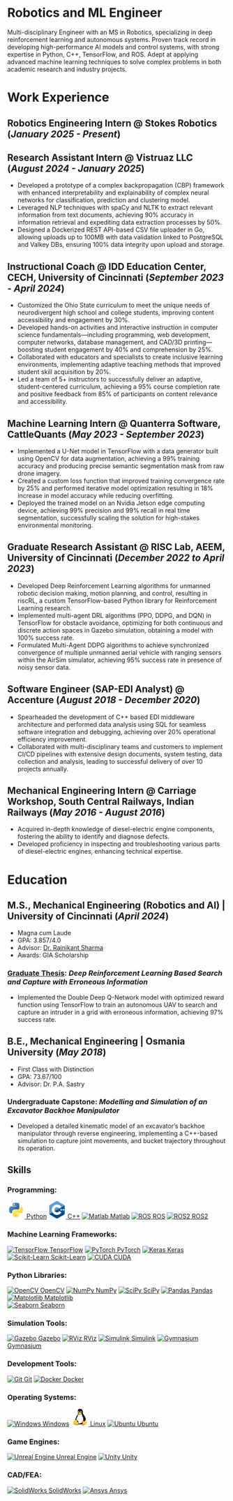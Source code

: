 # Robotics and ML Engineer
Multi-disciplinary Engineer with an MS in Robotics, specializing in deep reinforcement learning and autonomous systems. Proven track record in developing high-performance AI models and control systems, with strong expertise in Python, C++, TensorFlow, and ROS. Adept at applying advanced machine learning techniques to solve complex problems in both academic research and industry projects.


# Work Experience
## Robotics Engineering Intern @ Stokes Robotics (_January 2025 - Present_)

## Research Assistant Intern @ Vistruaz LLC (_August 2024 - January 2025_)
- Developed a prototype of a complex backpropagation (CBP) framework with enhanced interpretability and explainability of complex neural networks for classification, prediction and clustering model.
- Leveraged NLP techniques with spaCy and NLTK to extract relevant information from text documents, achieving 90% accuracy in information retrieval and expediting data extraction processes by 50%.
- Designed a Dockerized REST API-based CSV file uploader in Go, allowing uploads up to 100MB with data validation linked to PostgreSQL and Valkey DBs, ensuring 100% data integrity upon upload and storage.

## Instructional Coach @ IDD Education Center, CECH, University of Cincinnati (_September 2023 - April 2024_)
- Customized the Ohio State curriculum to meet the unique needs of neurodivergent high school and college students, improving content accessibility and engagement by 30%.
- Developed hands-on activities and interactive instruction in computer science fundamentals—including programming, web development, computer networks, database management, and CAD/3D printing—boosting student engagement by 40% and comprehension by 25%.
- Collaborated with educators and specialists to create inclusive learning environments, implementing adaptive teaching methods that improved student skill acquisition by 20%.
- Led a team of 5+ instructors to successfully deliver an adaptive, student-centered curriculum, achieving a 95% course completion rate and positive feedback from 85% of participants on content relevance and accessibility.

## Machine Learning Intern @ Quanterra Software, CattleQuants (_May 2023 - September 2023_)
- Implemented a U-Net model in TensorFlow with a data generator built using OpenCV for data augmentation, achieving a 99% training accuracy and producing precise semantic segmentation mask from raw drone imagery.
- Created a custom loss function that improved training convergence rate by 25% and performed iterative model optimization resulting in 18% increase in model accuracy while reducing overfitting.
- Deployed the trained model on an Nvidia Jetson edge computing device, achieving 99% precision and 99% recall in real time segmentation, successfully scaling the solution for high-stakes environmental monitoring.

## Graduate Research Assistant @ RISC Lab, AEEM, University of Cincinnati (_December 2022 to April 2023_)
- Developed Deep Reinforcement Learning algorithms for unmanned robotic decision making, motion planning, and control, resulting in riscRL, a custom TensorFlow-based Python library for Reinforcement Learning research.
- Implemented multi-agent DRL algorithms (PPO, DDPG, and DQN) in TensorFlow for obstacle avoidance, optimizing for both continuous and discrete action spaces in Gazebo simulation, obtaining a model with 100% success rate.
- Formulated Multi-Agent DDPG algorithms to achieve synchronized convergence of multiple unmanned aerial vehicle with ranging sensors within the AirSim simulator, achieving 95% success rate in presence of noisy sensor data.

## Software Engineer (SAP-EDI Analyst) @ Accenture (_August 2018 - December 2020_)
-  Spearheaded the development of C++ based EDI middleware architecture and performed data analysis using SQL for seamless software integration and debugging, achieving over 20% operational efficiency improvement.
-  Collaborated with multi-disciplinary teams and customers to implement CI/CD pipelines with extensive design documents, system testing, data collection and analysis, leading to successful delivery of over 10 projects annually.

## Mechanical Engineering Intern @ Carriage Workshop, South Central Railways, Indian Railways (_May 2016 - August 2016_)
- Acquired in-depth knowledge of diesel-electric engine components, fostering the ability to identify and diagnose defects.
- Developed proficiency in inspecting and troubleshooting various parts of diesel-electric engines, enhancing technical expertise.


# Education

## M.S., Mechanical Engineering (Robotics and AI) | University of Cincinnati (_April 2024_)
- Magna cum Laude
- GPA: 3.857/4.0
- Advisor: [Dr. Rajnikant Sharma](https://scholar.google.com/citations?hl=en&user=G-u2cEQAAAAJ)
- Awards: GIA Scholarship

### [Graduate Thesis](https://www.proquest.com/openview/bbaece95cf031a67a70c1281177093cb/1?pq-origsite=gscholar&cbl=18750&diss=y): _Deep Reinforcement Learning Based Search and Capture with Erroneous Information_
- Implemented the Double Deep Q-Network model with optimized reward function using TensorFlow to train an autonomous UAV to search and capture an intruder in a grid with erroneous information, achieving 97% success rate.

## B.E., Mechanical Engineering | Osmania University (_May 2018_)
- First Class with Distinction
- GPA: 73.67/100
- Advisor: Dr. P.A. Sastry

### Undergraduate Capstone: _Modelling and Simulation of an Excavator Backhoe Manipulator_
- Developed a detailed kinematic model of an excavator’s backhoe manipulator through reverse engineering, implementing a C++-based simulation to capture joint movements, and bucket trajectory throughout its operation.


## Skills

### Programming:
<a href="https://www.python.org" target="_blank" rel="noreferrer"> <img src="https://raw.githubusercontent.com/devicons/devicon/master/icons/python/python-original.svg" alt="Python" width="40" height="40" title="Python">
</a> [Python]("https://www.python.org")  <a href="https://cplusplus.com/" target="_blank" rel="noreferrer"> <img src="https://raw.githubusercontent.com/devicons/devicon/master/icons/cplusplus/cplusplus-original.svg" alt="cplusplus" width="40" height="40" title="C++">
</a> [C++]("https://cplusplus.com/")  <a href="https://www.mathworks.com/" target="_blank" rel="noreferrer"> <img src="https://upload.wikimedia.org/wikipedia/commons/2/21/Matlab_Logo.png" alt="Matlab" width="40" height="40" title="Matlab"> </a> [Matlab](https://www.mathworks.com/)  <a href="https://www.ros.org/" target="_blank" rel="noreferrer"> <img src="https://upload.wikimedia.org/wikipedia/commons/b/bb/Ros_logo.svg" alt="ROS" width="40" height="40" title="ROS"> </a> [ROS](https://www.ros.org/)  <a href="https://www.ros.org/" target="_blank" rel="noreferrer"> <img src="https://www.roboticsunveiled.com/wp-content/uploads/2024/03/ROS-2_logo-1024x297.png" alt="ROS2" width="60" height="40" title="ROS2"> </a> [ROS2](https://docs.ros.org/en/foxy/index.html)

### Machine Learning Frameworks:
<a href="https://www.tensorflow.org" target="_blank" rel="noreferrer"> <img src="https://www.vectorlogo.zone/logos/tensorflow/tensorflow-icon.svg" alt="TensorFlow" width="40" height="40" title="TensorFlow"> </a> [TensorFlow](https://www.tensorflow.org)  <a href="https://pytorch.org/" target="_blank" rel="noreferrer"> <img src="https://www.vectorlogo.zone/logos/pytorch/pytorch-icon.svg" alt="PyTorch" width="40" height="40" title="PyTorch"> </a> [PyTorch](https://pytorch.org/)  <a href="https://keras.io/" target="_blank" rel="noreferrer"> <img src="https://upload.wikimedia.org/wikipedia/commons/a/ae/Keras_logo.svg" alt="Keras" width="40" height="40" title="Keras"> </a> [Keras](https://keras.io/)  <a href="https://scikit-learn.org/" target="_blank" rel="noreferrer"> <img src="https://upload.wikimedia.org/wikipedia/commons/0/05/Scikit_learn_logo_small.svg" alt="Scikit-Learn" width="40" height="40" title="Scikit-Learn"> </a> [Scikit-Learn](https://scikit-learn.org/)  <a href="https://developer.nvidia.com/about-cuda" target="_blank" rel="noreferrer"> <img src="https://www.svgrepo.com/show/373541/cuda.svg" alt="CUDA" width="40" height="40" title="CUDA"> </a> [CUDA](https://developer.nvidia.com/about-cuda)

### Python Libraries:
<a href="https://opencv.org/" target="_blank" rel="noreferrer"> <img src="https://www.vectorlogo.zone/logos/opencv/opencv-icon.svg" alt="OpenCV" width="40" height="40" title="OpenCV"> </a> [OpenCV](https://opencv.org/)  <a href="https://numpy.org/" target="_blank" rel="noreferrer"> <img src="https://cdn.worldvectorlogo.com/logos/numpy-1.svg" alt="NumPy" width="40" height="40" title="NumPy"> </a> [NumPy](https://numpy.org/)  <a href="https://scipy.org/" target="_blank" rel="noreferrer"> <img src="https://upload.wikimedia.org/wikipedia/commons/b/b2/SCIPY_2.svg" alt="SciPy" width="40" height="40" title="SciPy"> </a> [SciPy](https://scipy.org/)  <a href="https://pandas.pydata.org/" target="_blank" rel="noreferrer"> <img src="https://upload.wikimedia.org/wikipedia/commons/e/ed/Pandas_logo.svg" alt="Pandas" width="60" height="60" title="Pandas"> </a> [Pandas](https://pandas.pydata.org/)  <a href="https://matplotlib.org/" target="_blank" rel="noreferrer"> <img src="https://upload.wikimedia.org/wikipedia/commons/8/84/Matplotlib_icon.svg" alt="Matplotlib" width="40" height="40" title="Matplotlib"> </a> [Matplotlib](https://matplotlib.org/) <br> <a href="https://seaborn.pydata.org/" target="_blank" rel="noreferrer"> <img src="https://cdn.worldvectorlogo.com/logos/seaborn-1.svg" alt="Seaborn" width="40" height="40" title="Seaborn"> </a> [Seaborn](https://seaborn.pydata.org/)

### Simulation Tools:
<a href="https://gazebosim.org/home" target="_blank" rel="noreferrer"> <img src="https://upload.wikimedia.org/wikipedia/en/5/5e/Gazebo_logo_without_text.svg" alt="Gazebo" width="40" height="40" title="Gazebo"> </a> [Gazebo](https://gazebosim.org/home)  <a href="https://wiki.ros.org/rviz" target="_blank" rel="noreferrer"> <img src="https://index.ros.org/assets/repo.png" alt="RViz" width="40" height="40" title="RViz"> </a> [RViz](https://wiki.ros.org/rviz)  <a href="https://www.mathworks.com/products/simulink.html" target="_blank" rel="noreferrer"> <img src="https://upload.wikimedia.org/wikipedia/commons/3/36/Simulink_Logo_%28non-wordmark%29.png" alt="Simulink" width="40" height="40" title="Simulink"> </a> [Simulink](https://www.mathworks.com/products/simulink.html)  <a href="https://gymnasium.farama.org/" target="_blank" rel="noreferrer"> <img src="https://gymnasium.farama.org/main/_static/img/gymnasium_black.svg" alt="Gymnasium" width="40" height="40" title="Gymnasium"> </a> [Gymnasium](https://gymnasium.farama.org/)

### Development Tools:
<a href="https://git-scm.com/" target="_blank" rel="noreferrer"> <img src="https://www.vectorlogo.zone/logos/git-scm/git-scm-icon.svg" alt="Git" width="40" height="40" title="Git"> </a> [Git](https://git-scm.com/)  <a href="https://www.docker.com/" target="_blank" rel="noreferrer"> <img src="https://www.svgrepo.com/show/349342/docker.svg" alt="Docker" width="40" height="40" title="Docker"> </a> [Docker](https://www.docker.com/)

### Operating Systems:
<a href="https://www.microsoft.com/en-us/windows?r=1" target="_blank" rel="noreferrer"> <img src="https://upload.wikimedia.org/wikipedia/commons/8/87/Windows_logo_-_2021.svg" alt="Windows" width="40" height="40" title="Windows"> </a> [Windows](https://www.microsoft.com/en-us/windows?r=1)  <a href="https://www.linux.org/" target="_blank" rel="noreferrer"> <img src="https://raw.githubusercontent.com/devicons/devicon/master/icons/linux/linux-original.svg" alt="Linux" width="40" height="40" title="Linux"> </a> [Linux](https://www.linux.org/)  <a href="https://ubuntu.com/" target="_blank" rel="noreferrer"> <img src="https://upload.wikimedia.org/wikipedia/commons/9/9e/UbuntuCoF.svg" alt="Ubuntu" width="40" height="40" title="Ubuntu"> </a> [Ubuntu](https://ubuntu.com/)

### Game Engines:
<a href="https://unrealengine.com/" target="_blank" rel="noreferrer"> <img src="https://raw.githubusercontent.com/kenangundogan/fontisto/036b7eca71aab1bef8e6a0518f7329f13ed62f6b/icons/svg/brand/unreal-engine.svg" alt="Unreal Engine" width="40" height="40" title="Unreal Engine"> </a> [Unreal Engine](https://unrealengine.com/)  <a href="https://unity.com/" target="_blank" rel="noreferrer"> <img src="https://www.vectorlogo.zone/logos/unity3d/unity3d-icon.svg" alt="Unity" width="40" height="40" title="Unity"> </a> [Unity](https://unity.com/)

### CAD/FEA:
<a href="https://www.solidworks.com/" target="_blank" rel="noreferrer"> <img src="https://cdn.worldvectorlogo.com/logos/solidworks.svg" alt="SolidWorks" width="40" height="40" title="SolidWorks"> </a> [SolidWorks](https://www.solidworks.com/)  <a href="https://www.ansys.com/" target="_blank" rel="noreferrer"> <img src="https://upload.wikimedia.org/wikipedia/commons/e/e5/ANSYS_logo.png" alt="Ansys" width="40" height="40" title="Ansys"> </a> [Ansys](https://www.ansys.com/)
